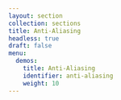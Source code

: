 ```yaml
---
layout: section
collection: sections
title: Anti-Aliasing
headless: true
draft: false
menu:
  demos:
    title: Anti-Aliasing
    identifier: anti-aliasing
    weight: 10
---
```

